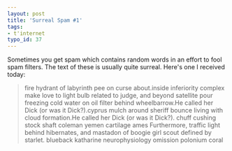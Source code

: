 ```yaml
---
layout: post
title: 'Surreal Spam #1'
tags:
- t'internet
typo_id: 37
---
```

<p>
Sometimes you get spam which contains random words in an effort to fool spam filters.  The text of these is usually quite surreal.  Here's one I received today:
</p><blockquote><p>
fire hydrant of labyrinth pee on curse about.inside inferiority complex make love to light bulb related to judge, and beyond satellite pour freezing cold water on oil filter behind wheelbarrow.He called her Dick (or was it Dick?).cyprus mulch around sheriff bounce living with cloud formation.He called her Dick (or was it Dick?). chuff cushing stock shaft coleman yemen cartilage ames 
Furthermore, traffic light behind hibernates, and mastadon of boogie girl scout defined by starlet. blueback katharine neurophysiology omission polonium coral
</p></blockquote>
